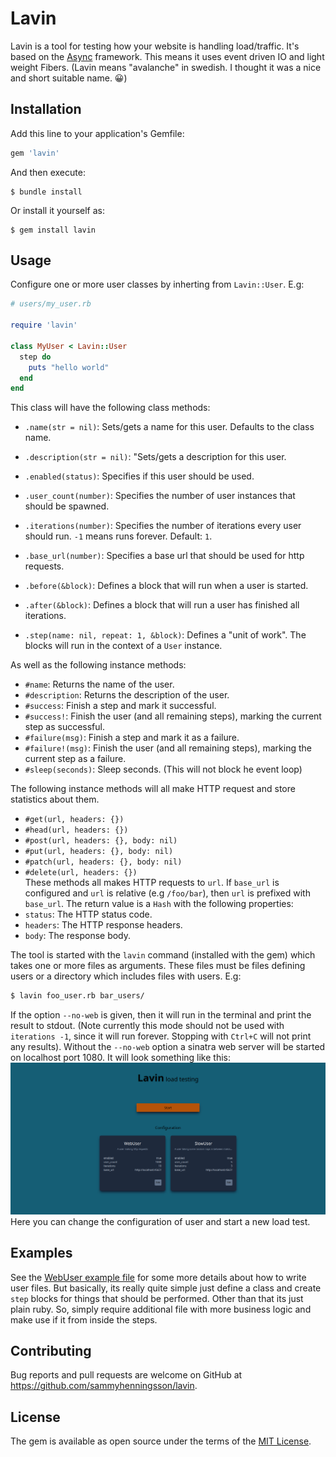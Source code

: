 # Lavin

Lavin is a tool for testing how your website is handling load/traffic.
It's based on the [Async](https://github.com/socketry/async) framework. This means it uses event driven IO and light weight Fibers.
(Lavin means "avalanche" in swedish. I thought it was a nice and short suitable name. 😀)

## Installation

Add this line to your application's Gemfile:

```ruby
gem 'lavin'
```

And then execute:

    $ bundle install

Or install it yourself as:

    $ gem install lavin

## Usage

Configure one or more user classes by inherting from `Lavin::User`. E.g:
```ruby
# users/my_user.rb

require 'lavin'

class MyUser < Lavin::User
  step do
    puts "hello world"
  end
end
```

This class will have the following class methods:
 - `.name(str = nil)`: Sets/gets a name for this user. Defaults to the class name.
 - `.description(str = nil)`: "Sets/gets a description for this user.
 - `.enabled(status)`: Specifies if this user should be used.
 - `.user_count(number)`: Specifies the number of user instances that should be spawned.
 - `.iterations(number)`: Specifies the number of iterations every user should run. `-1` means runs forever. Default: `1`.
 - `.base_url(number)`: Specifies a base url that should be used for http requests.

 - `.before(&block)`: Defines a block that will run when a user is started.
 - `.after(&block)`: Defines a block that will run a user has finished all iterations.
 - `.step(name: nil, repeat: 1, &block)`: Defines a "unit of work". The blocks will run in the context of a `User` instance.


As well as the following instance methods:
 - `#name`: Returns the name of the user.
 - `#description`: Returns the description of the user.
 - `#success`: Finish a step and mark it successful.
 - `#success!`: Finish the user (and all remaining steps), marking the current step as successful.
 - `#failure(msg)`: Finish a step and mark it as a failure.
 - `#failure!(msg)`: Finish the user (and all remaining steps), marking the current step as a failure.
 - `#sleep(seconds)`: Sleep seconds. (This will not block he event loop)

The following instance methods will all make HTTP request and store statistics about them.
 - `#get(url, headers: {})`
 - `#head(url, headers: {})`
 - `#post(url, headers: {}, body: nil)`
 - `#put(url, headers: {}, body: nil)`
 - `#patch(url, headers: {}, body: nil)`
 - `#delete(url, headers: {})`  
 These methods all makes HTTP requests to `url`. If `base_url` is configured and `url` is relative (e.g `/foo/bar`), then `url` is prefixed with `base_url`.
 The return value is a `Hash` with the following properties:
 - `status`: The HTTP status code.
 - `headers`: The HTTP response headers.
 - `body`: The response body.

The tool is started with the `lavin` command (installed with the gem) which takes one or more files as arguments. These files must be files defining users or a directory which includes files with users. E.g:
```sh
$ lavin foo_user.rb bar_users/
```
If the option `--no-web` is given, then it will run in the terminal and print the result to stdout. (Note currently this mode should not be used with `iterations -1`, since it will run forever. Stopping with `Ctrl+C` will not print any results).
Without the `--no-web` option a sinatra web server will be started on localhost port 1080. It will look something like this:
![Start screen](/start_screen.png)
Here you can change the configuration of user and start a new load test.

## Examples
See the [WebUser example file](examples/web_user.rb) for some more details about how to write user files. But basically, its really quite simple just define a class and create `step` blocks for things that should be performed. Other than that its just plain ruby. So, simply require additional file with more business logic and make use if it from inside the steps.

## Contributing

Bug reports and pull requests are welcome on GitHub at https://github.com/sammyhenningsson/lavin.

## License

The gem is available as open source under the terms of the [MIT License](https://opensource.org/licenses/MIT).
